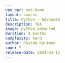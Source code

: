 ```yaml
---
nav_bar: not-home
layout: course
title: Python - Advanced
description: TBA
image: python_advanced
duration: 4 months
complexity: hard
author: Rustam Karimov
soon: Y
release-date: 2024-03-15
---
```


